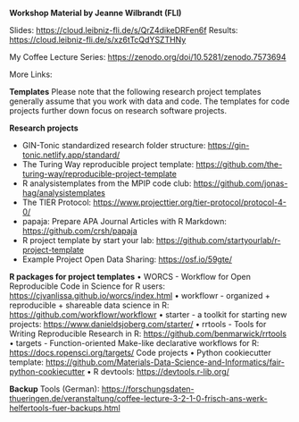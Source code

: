 **Workshop Material by Jeanne Wilbrandt (FLI)**

Slides: https://cloud.leibniz-fli.de/s/QrZ4dikeDRFen6f
Results: https://cloud.leibniz-fli.de/s/xz6tTcQdYSZTHNy

My Coffee Lecture Series: https://zenodo.org/doi/10.5281/zenodo.7573694

More Links:

**Templates**
Please note that the following research project templates generally assume that you work with data and code. The templates for code projects further down focus on research software projects.

**Research projects**
* GIN-Tonic standardized research folder structure: https://gin-tonic.netlify.app/standard/  
*	The Turing Way reproducible project template: https://github.com/the-turing-way/reproducible-project-template 
*	R analysistemplates from the MPIP code club: https://github.com/jonas-hag/analysistemplates 
*	The TIER Protocol: https://www.projecttier.org/tier-protocol/protocol-4-0/
*	papaja: Prepare APA Journal Articles with R Markdown: https://github.com/crsh/papaja 
*	R project template by start your lab: https://github.com/startyourlab/r-project-template 
* Example Project Open Data Sharing: https://osf.io/59gte/
  
**R packages for project templates**
•	WORCS - Workflow for Open Reproducible Code in Science for R users: https://cjvanlissa.github.io/worcs/index.html 
•	workflowr - organized + reproducible + shareable data science in R: https://github.com/workflowr/workflowr 
•	starter - a toolkit for starting new projects: https://www.danieldsjoberg.com/starter/ 
•	rrtools - Tools for Writing Reproducible Research in R: https://github.com/benmarwick/rrtools 
•	targets - Function-oriented Make-like declarative workflows for R: https://docs.ropensci.org/targets/ 
Code projects
•	Python cookiecutter template: https://github.com/Materials-Data-Science-and-Informatics/fair-python-cookiecutter
•	R devtools: https://devtools.r-lib.org/

**Backup** Tools (German): https://forschungsdaten-thueringen.de/veranstaltung/coffee-lecture-3-2-1-0-frisch-ans-werk-helfertools-fuer-backups.html

